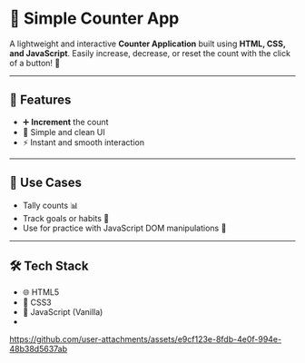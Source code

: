 

# 🔢 Simple Counter App

A lightweight and interactive **Counter Application** built using **HTML, CSS, and JavaScript**.
Easily increase, decrease, or reset the count with the click of a button! 🎯

---

## 🚀 Features

* ➕ **Increment** the count
* 🎨 Simple and clean UI
* ⚡ Instant and smooth interaction

---

## 🧠 Use Cases

* Tally counts 📊
* Track goals or habits 🎯
* Use for practice with JavaScript DOM manipulations 🧪

---

## 🛠️ Tech Stack

* 🌐 HTML5
* 🎨 CSS3
* 🧠 JavaScript (Vanilla)
* 

https://github.com/user-attachments/assets/e9cf123e-8fdb-4e0f-994e-48b38d5637ab











